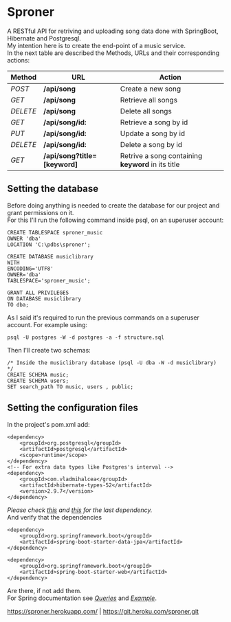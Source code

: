 # Sproner
A RESTful API for retriving and uploading song data done with SpringBoot, Hibernate and Postgresql. \
My intention here is to create the end-point of a music service. \
In the next table are described the Methods, URLs and their corresponding actions:

| Method | URL | Action |
| ------ | --- | ------ |
| _POST_ | **/api/song** | Create a new song |
| _GET_ | **/api/song** | Retrieve all songs |
| _DELETE_ | **/api/song** | Delete all songs |
| _GET_ | **/api/song/id:** | Retrieve a song by id |
| _PUT_ | **/api/song/id:** | Update a song by id |
| _DELETE_ | **/api/song/id:** | Delete a song by id |
| _GET_ | **/api/song?title=[keyword]** | Retrive a song containing **keyword** in its title |

## Setting the database

Before doing anything is needed to create the database for our project and grant permissions on it. \
For this I'll run the following command inside psql, on an superuser account:
```
CREATE TABLESPACE sproner_music 
OWNER 'dba'
LOCATION 'C:\pdbs\sproner';

CREATE DATABASE musiclibrary
WITH 
ENCODING='UTF8' 
OWNER='dba'
TABLESPACE='sproner_music';

GRANT ALL PRIVILEGES
ON DATABASE musiclibrary
TO dba;
```

As I said it's required to run the previous commands on a superuser account. For example using:
```
psql -U postgres -W -d postgres -a -f structure.sql
```
Then I'll create two schemas:
```
/* Inside the musiclibrary database (psql -U dba -W -d musiclibrary) */
CREATE SCHEMA music;
CREATE SCHEMA users;
SET search_path TO music, users , public;
```

## Setting the configuration files
In the project's pom.xml add:
```
<dependency>
	<groupId>org.postgresql</groupId>
	<artifactId>postgresql</artifactId>
	<scope>runtime</scope>
</dependency>
<!-- For extra data types like Postgres's interval -->
<dependency>
    <groupId>com.vladmihalcea</groupId>
    <artifactId>hibernate-types-52</artifactId>
    <version>2.9.7</version>
</dependency>
```
_Please check [this](https://www.baeldung.com/hibernate-types-library) 
and [this](https://vladmihalcea.com/map-postgresql-interval-java-duration-hibernate/) for the last
dependency._ \
And verify that the dependencies
```
<dependency>
	<groupId>org.springframework.boot</groupId>
	<artifactId>spring-boot-starter-data-jpa</artifactId>
</dependency>

<dependency>
	<groupId>org.springframework.boot</groupId>
	<artifactId>spring-boot-starter-web</artifactId>
</dependency>
```
Are there, if not add them. \
For Spring documentation see [_Queries_](https://docs.spring.io/spring-data/jpa/docs/current/reference/html/#jpa.query-methods) and [_Example_](https://bezkoder.com/spring-boot-postgresql-example/).

https://sproner.herokuapp.com/ | https://git.heroku.com/sproner.git

